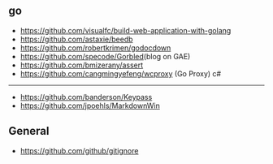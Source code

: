 go
---
- <https://github.com/visualfc/build-web-application-with-golang>
- <https://github.com/astaxie/beedb>
- <https://github.com/robertkrimen/godocdown>
- <https://github.com/specode/Gorbled>(blog on GAE)
- <https://github.com/bmizerany/assert>
- <https://github.com/cangmingyefeng/wcproxy> (Go Proxy)
c#
---
- <https://github.com/banderson/Keypass>
- <https://github.com/jpoehls/MarkdownWin>

General
-------
- <https://github.com/github/gitignore>